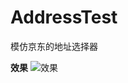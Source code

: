 # AddressTest
模仿京东的地址选择器

**效果**
![效果](https://upload-images.jianshu.io/upload_images/3643442-e033ad1713827a5b.gif?imageMogr2/auto-orient/strip)
